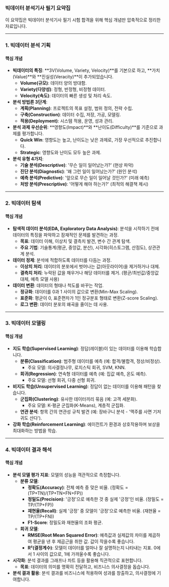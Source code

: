 ### **빅데이터 분석기사 필기 요약집**

이 요약집은 빅데이터 분석기사 필기 시험 합격을 위해 핵심 개념만 압축적으로 정리한 자료입니다.

---

### **1. 빅데이터 분석 기획**

#### **핵심 개념**

* **빅데이터의 특징**: **3V(Volume, Variety, Velocity)**를 기본으로 하고, **가치(Value)**와 **진실성(Veracity)**이 추가되었습니다.
    * **Volume(규모)**: 데이터 양의 방대함.
    * **Variety(다양성)**: 정형, 반정형, 비정형 데이터.
    * **Velocity(속도)**: 데이터의 빠른 생성 및 처리 속도.
* **분석 방법론 3단계**:
    * **계획(Planning)**: 프로젝트의 목표 설정, 범위 정의, 전략 수립.
    * **구축(Construction)**: 데이터 수집, 저장, 가공, 모델링.
    * **적용(Deployment)**: 시스템 적용, 운영, 성과 관리.
* **분석 과제 우선순위**: **영향도(Impact)**와 **난이도(Difficulty)**를 기준으로 과제를 평가합니다.
    * **Quick Win**: 영향도는 높고, 난이도는 낮은 과제로, 가장 우선적으로 추진합니다.
    * **Strategic**: 영향도와 난이도 모두 높은 과제.
* **분석 유형 4가지**:
    * **기술 분석(Descriptive)**: '무슨 일이 일어났는가?' (현상 파악)
    * **진단 분석(Diagnostic)**: '왜 그런 일이 일어났는가?' (원인 분석)
    * **예측 분석(Predictive)**: '앞으로 무슨 일이 일어날 것인가?' (미래 예측)
    * **처방 분석(Prescriptive)**: '어떻게 해야 하는가?' (최적의 해결책 제시)

---

### **2. 빅데이터 탐색**

#### **핵심 개념**

* **탐색적 데이터 분석(EDA, Exploratory Data Analysis)**: 분석을 시작하기 전에 데이터의 특징을 파악하고 잠재적인 문제를 발견하는 과정.
    * **목표**: 데이터 이해, 이상치 및 결측치 발견, 변수 간 관계 탐색.
    * **주요 기법**: 기술통계(평균, 중앙값, 분산), 시각화(히스토그램, 산점도), 상관관계 분석.
* **데이터 정제**: 분석에 적합하도록 데이터를 다듬는 과정.
    * **이상치 처리**: 데이터의 분포에서 벗어나는 값(아웃라이어)을 제거하거나 대체.
    * **결측치 처리**: 누락된 값을 채우거나 해당 데이터를 제거. (평균/최빈값/중앙값 대체, 예측 모델 사용)
* **데이터 변환**: 데이터의 형태나 척도를 바꾸는 작업.
    * **정규화**: 데이터를 0과 1 사이의 값으로 변환(Min-Max Scaling).
    * **표준화**: 평균이 0, 표준편차가 1인 정규분포 형태로 변환(Z-score Scaling).
    * **로그 변환**: 데이터 분포의 왜곡을 줄이는 데 사용.

---

### **3. 빅데이터 모델링**

#### **핵심 개념**

* **지도 학습(Supervised Learning)**: 정답(레이블)이 있는 데이터를 이용해 학습합니다.
    * **분류(Classification)**: 범주형 데이터를 예측 (예: 합격/불합격, 정상/비정상).
        * 주요 모델: 의사결정나무, 로지스틱 회귀, SVM, KNN.
    * **회귀(Regression)**: 연속형 데이터를 예측 (예: 집값 예측, 온도 예측).
        * 주요 모델: 선형 회귀, 다중 선형 회귀.
* **비지도 학습(Unsupervised Learning)**: 정답이 없는 데이터를 이용해 패턴을 찾습니다.
    * **군집화(Clustering)**: 유사한 데이터끼리 묶음 (예: 고객 세분화).
        * 주요 모델: K-평균 군집화(K-Means), 계층적 군집화.
    * **연관 분석**: 항목 간의 연관성 규칙 발견 (예: 장바구니 분석 - '맥주를 사면 기저귀도 산다').
* **강화 학습(Reinforcement Learning)**: 에이전트가 환경과 상호작용하며 보상을 최대화하는 방법을 학습.

---

### **4. 빅데이터 결과 해석**

#### **핵심 개념**

* **분석 모델 평가 지표**: 모델의 성능을 객관적으로 측정합니다.
    * **분류 모델**:
        * **정확도(Accuracy)**: 전체 예측 중 맞은 비율. (정확도 = (TP+TN)/(TP+TN+FN+FP))
        * **정밀도(Precision)**: '긍정'으로 예측한 것 중 실제 '긍정'인 비율. (정밀도 = TP/(TP+FP))
        * **재현율(Recall)**: 실제 '긍정' 중 모델이 '긍정'으로 예측한 비율. (재현율 = TP/(TP+FN))
        * **F1-Score**: 정밀도와 재현율의 조화 평균.
    * **회귀 모델**:
        * **RMSE(Root Mean Squared Error)**: 예측값과 실제값의 차이를 제곱하여 평균을 낸 후 제곱근을 취한 값. 값이 작을수록 좋습니다.
        * **R²(결정계수)**: 모델이 데이터를 얼마나 잘 설명하는지 나타내는 지표. 0에서 1 사이의 값으로, 1에 가까울수록 좋습니다.
* **시각화**: 분석 결과를 그래프나 차트 등을 활용해 직관적으로 표현합니다.
    * **목표**: 데이터의 의미를 명확히 전달하고, 비즈니스 의사결정을 돕습니다.
* **분석 결과 활용**: 분석 결과를 비즈니스에 적용하여 성과를 창출하고, 의사결정에 기여합니다.
